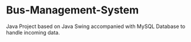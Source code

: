 # Bus-Management-System
Java Project based on Java Swing accompanied with MySQL Database to handle incoming data.
